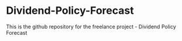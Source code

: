 # Dividend-Policy-Forecast
This is the github repository for the freelance project - Dividend Policy Forecast
